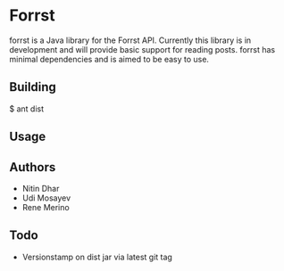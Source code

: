 Forrst
======
forrst is a Java library for the Forrst API. Currently this library is in development and will provide basic support for reading posts. forrst has minimal dependencies and is aimed to be easy to use.

Building
--------
$ ant dist

Usage
-----


Authors
-------

- Nitin Dhar
- Udi Mosayev
- Rene Merino

Todo
----

- Versionstamp on dist jar via latest git tag